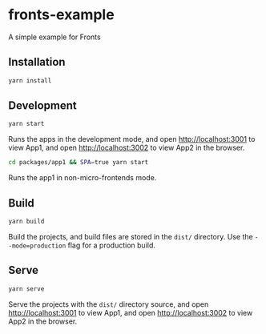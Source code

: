 # fronts-example

A simple example for Fronts

## Installation

```sh
yarn install
```

## Development

```sh
yarn start
```

Runs the apps in the development mode, and open [http://localhost:3001](http://localhost:3001) to view App1, and open [http://localhost:3002](http://localhost:3002) to view App2 in the browser.

```sh
cd packages/app1 && SPA=true yarn start
```

Runs the app1 in non-micro-frontends mode.

## Build

```sh
yarn build
```

Build the projects, and build files are stored in the `dist/` directory. Use the `--mode=production` flag for a production build.

## Serve

```sh
yarn serve
```

Serve the projects with the `dist/` directory source, and open [http://localhost:3001](http://localhost:3001) to view App1, and open [http://localhost:3002](http://localhost:3002) to view App2 in the browser.
